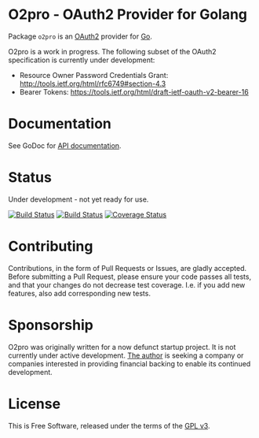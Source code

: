 O2pro - OAuth2 Provider for Golang
==================================

Package `o2pro` is an [OAuth2](http://tools.ietf.org/html/rfc6749) provider for
[Go](http://golang.org).

O2pro is a work in progress.  The following subset of the OAuth2
specification is currently under development:

 * Resource Owner Password Credentials Grant:
   http://tools.ietf.org/html/rfc6749#section-4.3
 * Bearer Tokens: https://tools.ietf.org/html/draft-ietf-oauth-v2-bearer-16


# Documentation

See GoDoc for [API documentation](http://godoc.org/github.com/jmcvetta/o2pro).


# Status

Under development - not yet ready for use.

[![Build Status](https://travis-ci.org/jmcvetta/o2pro.png)](https://travis-ci.org/jmcvetta/o2pro)
[![Build Status](https://drone.io/github.com/jmcvetta/o2pro/status.png)](https://drone.io/github.com/jmcvetta/o2pro/latest)
[![Coverage Status](https://coveralls.io/repos/jmcvetta/o2pro/badge.png?branch=master)](https://coveralls.io/r/jmcvetta/o2pro)


# Contributing

Contributions, in the form of Pull Requests or Issues, are gladly accepted.
Before submitting a Pull Request, please ensure your code passes all tests, and
that your changes do not decrease test coverage.  I.e. if you add new features,
also add corresponding new tests.


# Sponsorship

O2pro was originally written for a now defunct startup project.  It is not
currently under active development.  [The
author](mailto:jason.mcvetta@gmail.com) is seeking a company or companies
interested in providing financial backing to enable its continued development. 


# License

This is Free Software, released under the terms of the [GPL
v3](http://www.gnu.org/copyleft/gpl.html).
